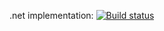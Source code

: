 .net implementation: [![Build status](https://ci.appveyor.com/api/projects/status/2uajq2b74lx2vn8k?svg=true)](https://ci.appveyor.com/project/SirDaniil/watchmenretailoms)

